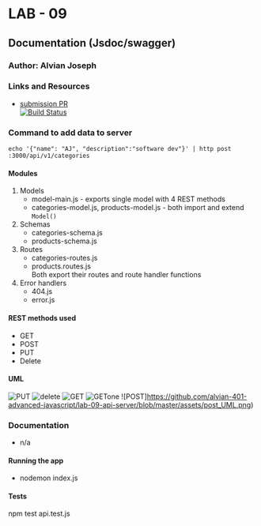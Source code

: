 # LAB - 09

## Documentation (Jsdoc/swagger)

### Author: Alvian Joseph

### Links and Resources
* [submission PR](https://github.com/alvian-401-advanced-javascript/lab-09-api-server)  
[![Build Status](https://www.travis-ci.com/alvian-401-advanced-javascript/lab-09-api-server.svg?branch=master)](https://www.travis-ci.com/alvian-401-advanced-javascript/lab-09-api-server)
### Command to add data to server  
```echo '{"name": "AJ", "description":"software dev"}' | http post :3000/api/v1/categories```

#### Modules
1) Models
    * model-main.js - exports single model with 4 REST methods
    * categories-model.js, products-model.js - both import and extend `Model()`
2) Schemas
    * categories-schema.js
    * products-schema.js
3) Routes
    * categories-routes.js
    * products.routes.js  
    Both export their routes and route handler functions
4) Error handlers
    * 404.js
    * error.js     

#### REST methods used
* GET
* POST
* PUT
* Delete

#### UML
![PUT](https://github.com/alvian-401-advanced-javascript/lab-09-api-server/blob/master/assets/put_UML.png)
![delete](https://github.com/alvian-401-advanced-javascript/lab-09-api-server/blob/master/assets/delete_UML.png)
![GET](https://github.com/alvian-401-advanced-javascript/lab-09-api-server/blob/master/assets/getUML.png)
![GETone](https://github.com/alvian-401-advanced-javascript/lab-09-api-server/blob/master/assets/get_id_UML.png)
![POST]https://github.com/alvian-401-advanced-javascript/lab-09-api-server/blob/master/assets/post_UML.png)


### Documentation
* n/a


#### Running the app
* nodemon index.js

#### Tests
npm test api.test.js
